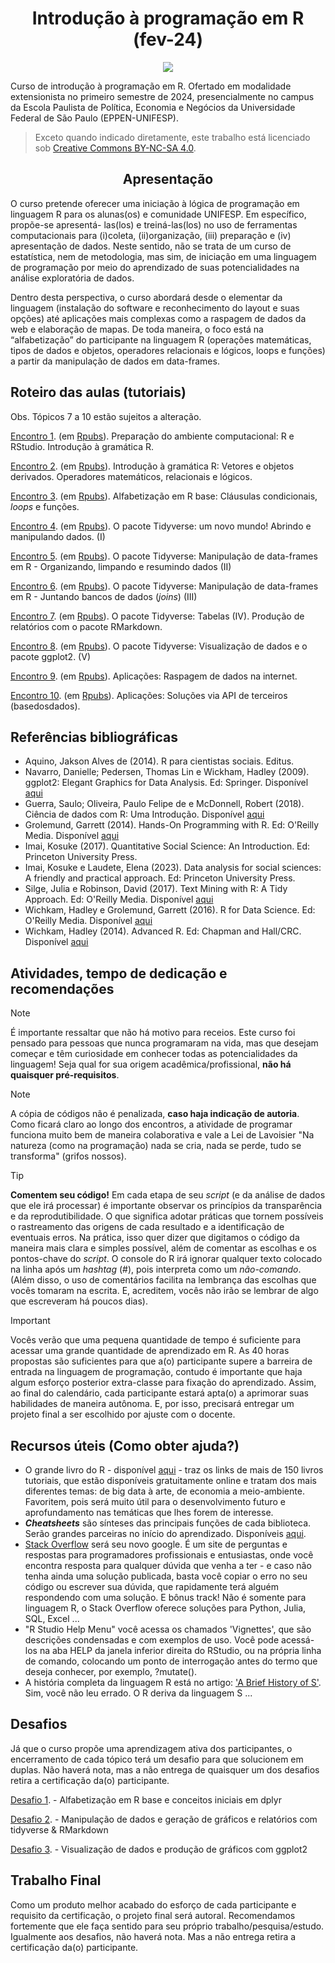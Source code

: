 <h1 align="center"> Introdução à programação em R (fev-24) </h1>
<p align="center">
<img loading="lazy" src="http://img.shields.io/static/v1?label=STATUS&message=Primeira%20Oferta&color=GREEN&style=for-the-badge"/>
</p>
Curso de introdução à programação em R. Ofertado em modalidade extensionista no primeiro semestre de 2024, presencialmente no campus da Escola Paulista de Política, Economia e Negócios da Universidade Federal de São Paulo (EPPEN-UNIFESP).


> Exceto quando indicado diretamente, este trabalho está licenciado sob <a rel="license" href="http://creativecommons.org/licenses/by-nc-sa/4.0/">Creative Commons BY-NC-SA 4.0</a>.

<h2 align="center"> Apresentação </h2> <p align="center">
  
O curso pretende oferecer uma iniciação à lógica de programação em linguagem R para os alunas(os) e comunidade UNIFESP. Em específico, propõe-se apresentá- las(los) e treiná-las(los) no uso de ferramentas computacionais para (i)coleta, (ii)organização, (iii) preparação e (iv) apresentação de dados. Neste sentido, não se trata de um curso de estatística, nem de metodologia, mas sim, de iniciação em uma linguagem de programação por meio do aprendizado de suas potencialidades na análise exploratória de dados.

Dentro desta perspectiva, o curso abordará desde o elementar da linguagem (instalação do software e reconhecimento do layout e suas opções) até aplicações mais complexas como a raspagem de dados da web e elaboração de mapas. De toda maneira, o foco está na “alfabetização” do participante na linguagem R (operações matemáticas, tipos de dados e objetos, operadores relacionais e lógicos, loops e funções) a partir da manipulação de dados em data-frames.

## Roteiro das aulas (tutoriais)
Obs. Tópicos 7 a 10 estão sujeitos a alteração.

[Encontro 1](Encontros/Encontro-1.md). (em [Rpubs](https://rpubs.com/vinrodr/encontro_1_introR_pubs)). Preparação do ambiente computacional: R e RStudio. Introdução à gramática R.

[Encontro 2](Encontros/Encontro-2.md). (em [Rpubs](https://rpubs.com/vinrodr/encontro_2_introR_pubs)). Introdução à gramática R: Vetores e objetos derivados. Operadores matemáticos, relacionais e lógicos.

[Encontro 3](Encontros/Encontro-3.md). (em [Rpubs](https://rpubs.com/vinrodr/encontro_3_introR_pubs)). Alfabetização em R base: Cláusulas condicionais, *loops* e funções.

[Encontro 4](Encontros/Encontro-4.md). (em [Rpubs](https://rpubs.com/vinrodr/encontro_4_introR_pubs)). O pacote Tidyverse: um novo mundo! Abrindo e manipulando dados. (I)

[Encontro 5](Encontros/Encontro-5.md). (em [Rpubs](https://rpubs.com/vinrodr/encontro_5_introR_pubs)). O pacote Tidyverse: Manipulação de data-frames em R  - Organizando, limpando e resumindo dados (II)

[Encontro 6](). (em [Rpubs]()). O pacote Tidyverse: Manipulação de data-frames em R  - Juntando bancos de dados (*joins*) (III)

[Encontro 7](). (em [Rpubs]()). O pacote Tidyverse: Tabelas (IV). Produção de relatórios com o pacote RMarkdown.

[Encontro 8](). (em [Rpubs]()). O pacote Tidyverse: Visualização de dados e o pacote ggplot2. (V)

[Encontro 9](). (em [Rpubs]()). Aplicações: Raspagem de dados na internet.

[Encontro 10](). (em [Rpubs]()). Aplicações: Soluções via API de terceiros (basedosdados).


## Referências bibliográficas

* Aquino, Jakson Alves de (2014). R para cientistas sociais. Editus.
* Navarro, Danielle; Pedersen, Thomas Lin e Wickham, Hadley (2009). ggplot2: Elegant Graphics for Data Analysis. Ed: Springer. Disponível [aqui](https://ggplot2-book.org/index.html)
* Guerra, Saulo; Oliveira, Paulo Felipe de e McDonnell, Robert (2018). Ciência de
dados com R: Uma Introdução. Disponível [aqui](https://cdr.ibpad.com.br/cdr-intro.pdf)
* Grolemund, Garrett (2014). Hands-On Programming with R. Ed: O'Reilly Media. Disponível [aqui](https://rstudio-education.github.io/hopr/)
* Imai, Kosuke (2017). Quantitative Social Science: An Introduction. Ed: Princeton University Press.
* Imai, Kosuke e Laudete, Elena (2023). Data analysis for social sciences: A friendly and practical approach. Ed: Princeton University Press.
* Silge, Julia e Robinson, David (2017). Text Mining with R: A Tidy Approach. Ed: O'Reilly Media. Disponível [aqui](https://www.tidytextmining.com/)
* Wichkam, Hadley e Grolemund, Garrett (2016). R for Data Science. Ed: O'Reilly Media. Disponível [aqui](https://www.tidytextmining.com/)
* Wichkam, Hadley (2014). Advanced R. Ed: Chapman and Hall/CRC. Disponível [aqui](http://adv-r.had.co.nz/)

## Atividades, tempo de dedicação e recomendações

> [!NOTE]
> É importante ressaltar que não há motivo para receios. Este curso foi pensado para pessoas que nunca programaram na vida, mas que desejam começar e têm curiosidade em conhecer todas as potencialidades da linguagem! Seja qual for sua origem acadêmica/profissional, **não há quaisquer pré-requisitos**. 

> [!NOTE]
> A cópia de códigos não é penalizada, **caso haja indicação de autoria**. Como ficará claro ao longo dos encontros, a atividade de programar funciona muito bem de maneira colaborativa e vale a Lei de Lavoisier "Na natureza (como na programação) nada se cria, nada se perde, tudo se transforma" (grifos nossos).

> [!TIP] 
> **Comentem seu código!**
> Em cada etapa de seu _script_ (e da análise de dados que ele irá processar) é importante observar os princípios da transparência e da reprodutibilidade. O que significa adotar práticas que tornem possíveis o rastreamento das origens de cada resultado e a identificação de eventuais erros. Na prática, isso quer dizer que digitamos o código da maneira mais clara e simples possível, além de comentar as escolhas e os pontos-chave do _script_. O console do R irá ignorar qualquer texto colocado na linha após um _hashtag_ (#), pois interpreta como um _não-comando_. (Além disso, o uso de comentários facilita na lembrança das escolhas que vocês tomaram na escrita. E, acreditem, vocês não irão se lembrar de algo que escreveram há poucos dias).

> [!IMPORTANT]
> Vocês verão que uma pequena quantidade de tempo é suficiente para acessar uma grande quantidade de aprendizado em R. As 40 horas propostas são suficientes para que a(o) participante supere a barreira de entrada na linguagem de programação, contudo é importante que haja algum esforço posterior extra-classe para fixação do aprendizado. Assim, ao final do calendário, cada participante estará apta(o) a aprimorar suas habilidades de maneira autônoma. E, por isso, precisará entregar um projeto final a ser escolhido por ajuste com o docente.
  
## Recursos úteis (Como obter ajuda?) 
* O grande livro do R - disponível [aqui](https://www.bigbookofr.com/index.html) - traz os links de mais de 150 livros tutoriais, que estão disponíveis gratuitamente online e tratam dos mais diferentes temas: de big data à arte, de economia a meio-ambiente. Favoritem, pois será muito útil para o desenvolvimento futuro e aprofundamento nas temáticas que lhes forem de interesse.
* _**Cheatsheets**_ são sínteses das principais funções de cada biblioteca. Serão grandes parceiras no início do aprendizado. Disponíveis [aqui](https://posit.co/resources/cheatsheets/).
* [Stack Overflow](https://stackoverflow.com/) será seu novo google. É um site de perguntas e respostas para programadores profissionais e entusiastas, onde você encontra resposta para qualquer dúvida que venha a ter - e caso não tenha ainda uma solução publicada, basta você copiar o erro no seu código ou escrever sua dúvida, que rapidamente terá alguém respondendo com uma solução. E bônus track! Não é somente para linguagem R, o Stack Overflow oferece soluções para Python, Julia, SQL, Excel ...
* "R Studio Help Menu" você acessa os chamados 'Vignettes', que são descrições condensadas e com exemplos de uso. Você pode acessá-los na aba HELP da janela inferior direita do RStudio, ou na própria linha de comando, colocando um ponto de interrogação antes do termo que deseja conhecer, por exemplo, ?mutate().
* A história completa da linguagem R está no artigo: ['A Brief History of S'](https://pdfs.semanticscholar.org/9b48/46f192aa37ca122cfabb1ed1b59866d8bfda.pdf). Sim, você não leu errado. O R deriva da linguagem S ...

## Desafios
Já que o curso propõe uma aprendizagem ativa dos participantes, o encerramento de cada tópico terá um desafio para que solucionem em duplas. Não haverá nota, mas a não entrega de quaisquer um dos desafios retira a certificação da(o) participante. 

[Desafio 1](Desafio-1.md). - Alfabetização em R base e conceitos iniciais em dplyr

[Desafio 2](). - Manipulação de dados e geração de gráficos e relatórios com tidyverse & RMarkdown

[Desafio 3](). - Visualização de dados e produção de gráficos com ggplot2

## Trabalho Final
Como um produto melhor acabado do esforço de cada participante e requisito da certificação, o projeto final será autoral. Recomendamos fortemente que ele faça sentido para seu próprio trabalho/pesquisa/estudo.
Igualmente aos desafios, não haverá nota. Mas a não entrega retira a certificação da(o) participante.
